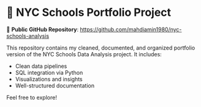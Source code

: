 # 📎 NYC Schools Portfolio Project

🔗 **Public GitHub Repository**: https://github.com/mahdiamin1980/nyc-schools-analysis

This repository contains my cleaned, documented, and organized portfolio version of the NYC Schools Data Analysis project. It includes:

- Clean data pipelines  
- SQL integration via Python  
- Visualizations and insights  
- Well-structured documentation  

Feel free to explore!
